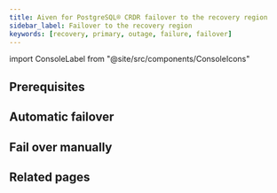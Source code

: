 ```yaml
---
title: Aiven for PostgreSQL® CRDR failover to the recovery region
sidebar_label: Failover to the recovery region
keywords: [recovery, primary, outage, failure, failover]
---
```


import ConsoleLabel from "@site/src/components/ConsoleIcons"

## Prerequisites

## Automatic failover

## Fail over manually

## Related pages
